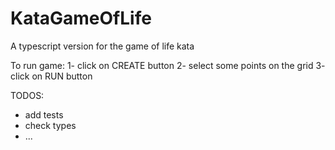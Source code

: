 # KataGameOfLife

A typescript version for the game of life kata

To run game:
1- click on CREATE button
2- select some points on the grid
3- click on RUN button

TODOS:
- add tests
- check types
- ...
